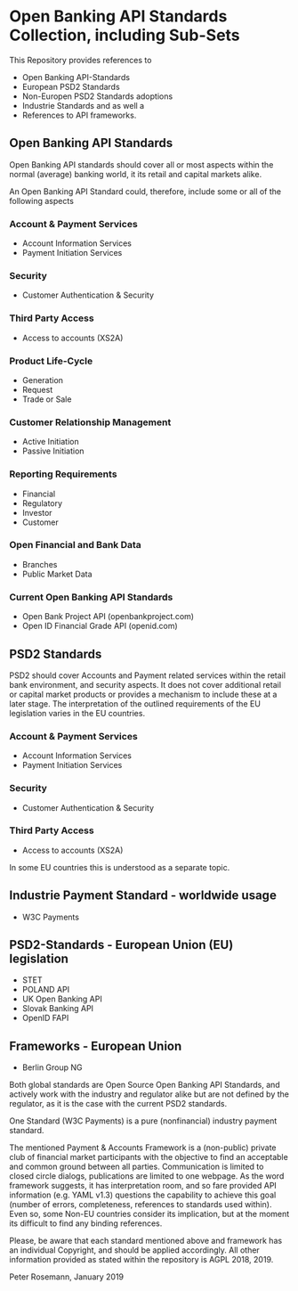 # Open Banking API Standards Collection, including Sub-Sets

This Repository provides references to 
* Open Banking API-Standards
* European PSD2 Standards 
* Non-Europen PSD2 Standards adoptions 
* Industrie Standards and as well a 
* References to API frameworks.

## Open Banking API Standards

Open Banking API standards should cover all or most aspects within the normal (average) banking world, it its retail and capital markets alike.

An Open Banking API Standard could, therefore, include some or all of the following aspects 

### Account & Payment Services
- Account Information Services
- Payment Initiation Services

### Security
- Customer Authentication & Security 

### Third Party Access
- Access to accounts (XS2A)

### Product Life-Cycle
- Generation
- Request
- Trade or Sale

### Customer Relationship Management
- Active Initiation
- Passive Initiation

### Reporting Requirements
- Financial
- Regulatory
- Investor
- Customer

### Open Financial and Bank Data
- Branches
- Public Market Data

### Current Open Banking API Standards
* Open Bank Project API (openbankproject.com)
* Open ID Financial Grade API (openid.com)


## PSD2 Standards

PSD2 should cover Accounts and Payment related services within the retail bank environment, and security aspects. It does not cover additional retail or capital market products or provides a mechanism to include these at a later stage. The interpretation of the outlined requirements of the EU legislation varies in the EU countries.

### Account & Payment Services
- Account Information Services
- Payment Initiation Services

### Security
- Customer Authentication & Security 

### Third Party Access
- Access to accounts (XS2A)

In some EU countries this is understood as a separate topic.

## Industrie Payment Standard - worldwide usage

- W3C Payments

## PSD2-Standards - European Union (EU) legislation

- STET
- POLAND API
- UK Open Banking API
- Slovak Banking API
- OpenID FAPI

## Frameworks - European Union

- Berlin Group NG

Both global standards are Open Source Open Banking API Standards, and actively work with the industry and regulator alike but are not defined by the regulator, as it is the case with the current PSD2 standards. 

One Standard (W3C Payments) is a pure (nonfinancial) industry payment standard. 

The mentioned Payment & Accounts Framework is a (non-public) private club of financial market participants with the objective to find an acceptable and common ground between all parties. Communication is limited to closed circle dialogs, publications are limited to one webpage.
As the word framework suggests, it has interpretation room, and so fare provided API information (e.g. YAML v1.3) questions the capability to achieve this goal (number of errors, completeness, references to standards used within). Even so, some Non-EU countries consider its implication, but at the moment its difficult to find any binding references.

Please, be aware that each standard mentioned above and framework has an individual Copyright, and should be applied accordingly. All other information provided as stated within the repository is AGPL 2018, 2019.

Peter Rosemann, January 2019
